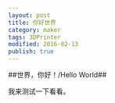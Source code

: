 ```yaml
---
layout: post
title: 你好世界
category: maker
tags: 3DPrinter
modified: 2016-02-13
publish: true
---
```

##世界，你好！/Hello World##

我来测试一下看看。
